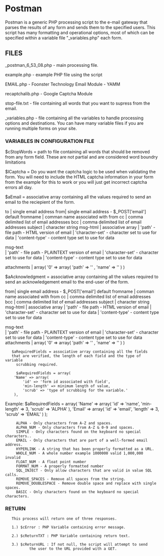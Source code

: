 # Postman
 
 Postman is a generic PHP processing script to the e-mail gateway that 
 parses the results of any form and sends them to the specified users. This 
 script has many formatting and operational options, most of which can be 
 specified within a variable file "_variables.php" each form.

## FILES

_postman_6_53_08.php - main processing file.

example.php - example PHP file using the script
 
EMAIL.php - Foonster Technology Email Module - YAMM
 
recaptchalib.php - Google Captcha Module 
 
stop-file.txt - file containing all words that you 
want to supress from the email.

_variables.php - file containing all the variables to handle
processing options and destinations.  You can have many 
variable files if you are running multiple forms on your site.

### VARIABLES IN CONFIGURATION FILE

$cStopWords = path to file containing all words that should be 
removed from any form field.  These are not partial and are considered
word boundry limitations

$lCaptcha = Do you want the captcha logic to be used when validating
the form.  You will need to include the HTML captcha information 
in your form from the example for this to work or you will just get
incorrect captcha errors all day.

$aEmail = associative array containing all the values required
to send an email to the reciepient of the form.

  to  | single email address
  from| single email address - $_POST['email'] default
  fromname    | comman name associated with from 
  cc  | comma delimited list of email addresses
  bcc | comma delimited list of email addresses
  subject     | character string
  msg-html    | associative array
      | 'path' - file path - HTML version of email
      | 'character-set' - character set to use for data
      | 'content-type' - content type set to use for data

  msg-text    
      | 'path' - file path - PLAINTEXT version of email
      | 'character-set' - character set to use for data
      | 'content-type' - content type set to use for data

  attachments | array( '0' => array( 'path' => '' , 'name' => '' ) )

$aAcknowledgment = associative array containing all the values required
to send an acknowledgement email to the end-user of the form.

  from| single email address - $_POST['email'] default
  fromname    | comman name associated with from 
  cc  | comma delimited list of email addresses
  bcc | comma delimited list of email addresses
  subject     | character string
  msg-html    | associative array
      | 'path' - file path - HTML version of email
      | 'character-set' - character set to use for data
      | 'content-type' - content type set to use for data

  msg-text    
      | 'path' - file path - PLAINTEXT version of email
      | 'character-set' - character set to use for data
      | 'content-type' - content type set to use for data
  attachments | array( '0' => array( 'path' => '' , 'name' => '' ) )

       $aRequiredFields = associative array containing all the fields
       that are verified, the length of each field and the type of variable
		 scrubbing required.

		 $aRequiredFields = array( 
       	'Name' => array( 
       		'id' => 'form id associated with field',
       		'min-length' => minimum length of value,
       		'scrub' => 'type of scrubbing for the variable.'
       	),
       

Example: 
       $aRequiredFields = array( 
       	'Name' => array( 
       		'id' => 'name',
       		'min-length' => 3,
       		'scrub' => 'ALPHA'
       	),
       	'Email' => array( 
       		'id' => 'email',
       		'length' => 3,
       		'scrub' => 'EMAIL'
       	)
       );


		 ALPHA - Only characters from A-Z and spaces.
		 ALPHA_NUM - Only characters from A-Z & 0-9 and spaces.
		 SIMPLE - Only characters found on the keyboard no special characters..
		 EMAIL - Only characters that are part of a well-formed email address.
		 HYPERLINK - A string that has been properly formatted as a URL.
		 WHOLE_NUM - A whole number example 1000000 valid 1,000,000 invalid
		 FLOAT_NUM - A float point number
		 FORMAT_NUM - A properly formatted number
		 SQL_INJECT - Only allow characters that are valid in value SQL calls.
		 REMOVE_SPACES - Remove all spaces from the string.
		 REMOVE_DOUBLESPACE - Remove double space and replace with single spaces.
		 BASIC - Only characters found on the keyboard no special characters.


 ### RETURN

       This process will return one of three responses.

       1.) $cError : PHP Variable containing error message.

       2.) $cReturnTXT : PHP Variable containing return text.

       3.) $cReturnURL : If not null, the script will attempt to send
  			   the user to the URL provided with a GET.
